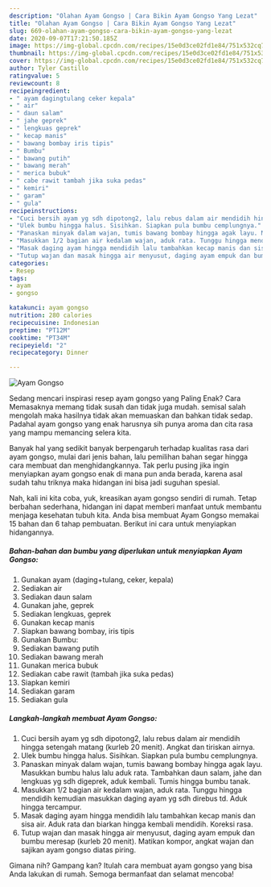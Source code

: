```yaml
---
description: "Olahan Ayam Gongso | Cara Bikin Ayam Gongso Yang Lezat"
title: "Olahan Ayam Gongso | Cara Bikin Ayam Gongso Yang Lezat"
slug: 669-olahan-ayam-gongso-cara-bikin-ayam-gongso-yang-lezat
date: 2020-09-07T17:21:50.185Z
image: https://img-global.cpcdn.com/recipes/15e0d3ce02fd1e84/751x532cq70/ayam-gongso-foto-resep-utama.jpg
thumbnail: https://img-global.cpcdn.com/recipes/15e0d3ce02fd1e84/751x532cq70/ayam-gongso-foto-resep-utama.jpg
cover: https://img-global.cpcdn.com/recipes/15e0d3ce02fd1e84/751x532cq70/ayam-gongso-foto-resep-utama.jpg
author: Tyler Castillo
ratingvalue: 5
reviewcount: 8
recipeingredient:
- " ayam dagingtulang ceker kepala"
- " air"
- " daun salam"
- " jahe geprek"
- " lengkuas geprek"
- " kecap manis"
- " bawang bombay iris tipis"
- " Bumbu"
- " bawang putih"
- " bawang merah"
- " merica bubuk"
- " cabe rawit tambah jika suka pedas"
- " kemiri"
- " garam"
- " gula"
recipeinstructions:
- "Cuci bersih ayam yg sdh dipotong2, lalu rebus dalam air mendidih hingga setengah matang (kurleb 20 menit). Angkat dan tiriskan airnya."
- "Ulek bumbu hingga halus. Sisihkan. Siapkan pula bumbu cemplungnya."
- "Panaskan minyak dalam wajan, tumis bawang bombay hingga agak layu. Masukkan bumbu halus lalu aduk rata. Tambahkan daun salam, jahe dan lengkuas yg sdh digeprek, aduk kembali. Tumis hingga bumbu tanak."
- "Masukkan 1/2 bagian air kedalam wajan, aduk rata. Tunggu hingga mendidih kemudian masukkan daging ayam yg sdh direbus td. Aduk hingga tercampur."
- "Masak daging ayam hingga mendidih lalu tambahkan kecap manis dan sisa air. Aduk rata dan biarkan hingga kembali mendidih. Koreksi rasa."
- "Tutup wajan dan masak hingga air menyusut, daging ayam empuk dan bumbu meresap (kurleb 20 menit). Matikan kompor, angkat wajan dan sajikan ayam gongso diatas piring."
categories:
- Resep
tags:
- ayam
- gongso

katakunci: ayam gongso 
nutrition: 280 calories
recipecuisine: Indonesian
preptime: "PT12M"
cooktime: "PT34M"
recipeyield: "2"
recipecategory: Dinner

---
```



![Ayam Gongso](https://img-global.cpcdn.com/recipes/15e0d3ce02fd1e84/751x532cq70/ayam-gongso-foto-resep-utama.jpg)

Sedang mencari inspirasi resep ayam gongso yang Paling Enak? Cara Memasaknya memang tidak susah dan tidak juga mudah. semisal salah mengolah maka hasilnya tidak akan memuaskan dan bahkan tidak sedap. Padahal ayam gongso yang enak harusnya sih punya aroma dan cita rasa yang mampu memancing selera kita.



Banyak hal yang sedikit banyak berpengaruh terhadap kualitas rasa dari ayam gongso, mulai dari jenis bahan, lalu pemilihan bahan segar hingga cara membuat dan menghidangkannya. Tak perlu pusing jika ingin menyiapkan ayam gongso enak di mana pun anda berada, karena asal sudah tahu triknya maka hidangan ini bisa jadi suguhan spesial.


Nah, kali ini kita coba, yuk, kreasikan ayam gongso sendiri di rumah. Tetap berbahan sederhana, hidangan ini dapat memberi manfaat untuk membantu menjaga kesehatan tubuh kita. Anda bisa membuat Ayam Gongso memakai 15 bahan dan 6 tahap pembuatan. Berikut ini cara untuk menyiapkan hidangannya.

<!--inarticleads1-->

##### Bahan-bahan dan bumbu yang diperlukan untuk menyiapkan Ayam Gongso:

1. Gunakan  ayam (daging+tulang, ceker, kepala)
1. Sediakan  air
1. Sediakan  daun salam
1. Gunakan  jahe, geprek
1. Sediakan  lengkuas, geprek
1. Gunakan  kecap manis
1. Siapkan  bawang bombay, iris tipis
1. Gunakan  Bumbu:
1. Sediakan  bawang putih
1. Sediakan  bawang merah
1. Gunakan  merica bubuk
1. Sediakan  cabe rawit (tambah jika suka pedas)
1. Siapkan  kemiri
1. Sediakan  garam
1. Sediakan  gula




<!--inarticleads2-->

##### Langkah-langkah membuat Ayam Gongso:

1. Cuci bersih ayam yg sdh dipotong2, lalu rebus dalam air mendidih hingga setengah matang (kurleb 20 menit). Angkat dan tiriskan airnya.
1. Ulek bumbu hingga halus. Sisihkan. Siapkan pula bumbu cemplungnya.
1. Panaskan minyak dalam wajan, tumis bawang bombay hingga agak layu. Masukkan bumbu halus lalu aduk rata. Tambahkan daun salam, jahe dan lengkuas yg sdh digeprek, aduk kembali. Tumis hingga bumbu tanak.
1. Masukkan 1/2 bagian air kedalam wajan, aduk rata. Tunggu hingga mendidih kemudian masukkan daging ayam yg sdh direbus td. Aduk hingga tercampur.
1. Masak daging ayam hingga mendidih lalu tambahkan kecap manis dan sisa air. Aduk rata dan biarkan hingga kembali mendidih. Koreksi rasa.
1. Tutup wajan dan masak hingga air menyusut, daging ayam empuk dan bumbu meresap (kurleb 20 menit). Matikan kompor, angkat wajan dan sajikan ayam gongso diatas piring.




Gimana nih? Gampang kan? Itulah cara membuat ayam gongso yang bisa Anda lakukan di rumah. Semoga bermanfaat dan selamat mencoba!
